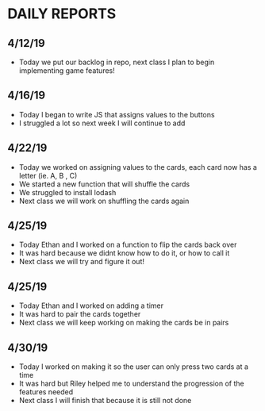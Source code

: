 # DAILY REPORTS
## 4/12/19 
- Today we put our backlog in repo, next class I plan to begin implementing game features!
## 4/16/19
- Today I began to write JS that assigns values to the buttons
- I struggled a lot so next week I will continue to add 
## 4/22/19
- Today we worked on assigning values to the cards, each card now has a letter (ie. A, B , C)
- We started a new function that will shuffle the cards
- We struggled to install lodash 
- Next class we will work on shuffling the cards again
## 4/25/19
- Today Ethan and I worked on a function to flip the cards back over
- It was hard because we didnt know how to do it, or how to call it
- Next class we will try and figure it out!
## 4/25/19
- Today Ethan and I worked on adding a timer
- It was hard to pair the cards together
- Next class we will keep working on making the cards be in pairs
## 4/30/19
- Today I worked on making it so the user can only press two cards at a time
- It was hard but Riley helped me to understand the progression of the features needed
- Next class I will finish that because it is still not done
